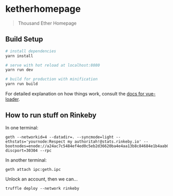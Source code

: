 # ketherhomepage

> Thousand Ether Homepage

## Build Setup

``` bash
# install dependencies
yarn install

# serve with hot reload at localhost:8080
yarn run dev

# build for production with minification
yarn run build
```

For detailed explanation on how things work, consult the [docs for vue-loader](http://vuejs.github.io/vue-loader).


## How to run stuff on Rinkeby

In one terminal:

```
geth --networkid=4 --datadir=. --syncmode=light --ethstats='yournode:Respect my authoritah!@stats.rinkeby.io' --bootnodes=enode://a24ac7c5484ef4ed0c5eb2d36620ba4e4aa13b8c84684e1b4aab0cebea2ae45cb4d375b77eab56516d34bfbd3c1a833fc51296ff084b770b94fb9028c4d25ccf@52.169.42.101:30303?discport=30304 --rpc
```

In another terminal:

```
geth attach ipc:geth.ipc
```

Unlock an account, then we can...

```
truffle deploy --network rinkeby
```
